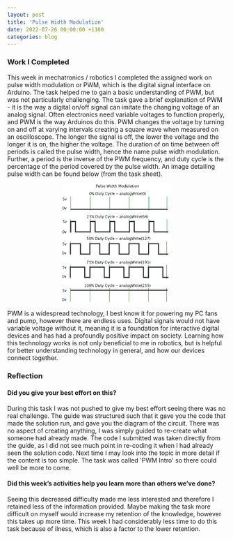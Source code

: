 ```yaml
---
layout: post
title: 'Pulse Width Modulation'
date: 2022-07-26 00:00:00 +1100
categories: blog
---
```


<h3>Work I Completed</h3>

This week in mechatronics / robotics I completed the assigned work on pulse width modulation or PWM, which is the digital signal interface on Arduino. The task helped me to gain a basic understanding of PWM, but was not particularly challenging. The task gave a brief explanation of PWM - it is the way a digital on/off signal can imitate the changing voltage of an analog signal. Often electronics need variable voltages to function properly, and PWM is the way Arduinos do this. PWM changes the voltage by turning on and off at varying intervals creating a square wave when measured on an oscilloscope. The longer the signal is off, the lower the voltage and the longer it is on, the higher the voltage. The duration of on time between off periods is called the pulse width, hence the name pulse width modulation. Further, a period is the inverse of the PWM frequency, and duty cycle is the percentage of the period covered by the pulse width. An image detailing pulse width can be found below (from the task sheet).

<img src='/assets/PWM/PWM.png' style='display: block; width: 50%; margin: 0 auto;'>

PWM is a widespread technology, I best know it for powering my PC fans and pump, however there are endless uses. Digital signals would not have variable voltage without it, meaning it is a foundation for interactive digital devices and has had a profoundly positive impact on society. Learning how this technology works is not only beneficial to me in robotics, but is helpful for better understanding technology in general, and how our devices connect together.

<h3>Reflection</h3>

<h4>Did you give your best effort on this?</h4>

During this task I was not pushed to give my best effort seeing there was no real challenge. The guide was structured such that it gave you the code that made the solution run, and gave you the diagram of the circuit. There was no aspect of creating anything, I was simply guided to re-create what someone had already made. The code I submitted was taken directly from the guide, as I did not see much point in re-coding it when I had already seen the solution code. Next time I may look into the topic in more detail if the content is too simple. The task was called 'PWM Intro' so there could well be more to come.

<h4>Did this week’s activities help you learn more than others we’ve done?</h4>

Seeing this decreased difficulty made me less interested and therefore I retained less of the information provided. Maybe making the task more difficult on myself would increase my retention of the knowledge, however this takes up more time. This week I had considerably less time to do this task because of ilness, which is also a factor to the lower retention. 

